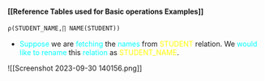 #### [[Reference Tables used for Basic operations Examples]]

```sql
ρ(STUDENT_NAME,∏ NAME(STUDENT))
```
- <span style="color:#00ffff">Suppose</span> we are <span style="color:#00ffff">fetching</span> the <span style="color:#00ffff">names</span> from <span style="color:#fffd01">STUDENT</span> relation. We <span style="color:#00ffff">would like to</span> <span style="color:#00ffff">rename</span> this <span style="color:#00ffff">relation</span> as <span style="color:#fffd01">STUDENT_NAME</span>.

![[Screenshot 2023-09-30 140156.png]]